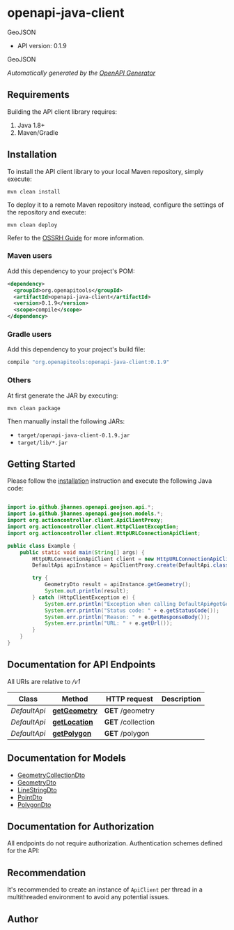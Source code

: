 # openapi-java-client

GeoJSON

- API version: 0.1.9

GeoJSON


*Automatically generated by the [OpenAPI Generator](https://openapi-generator.tech)*

## Requirements

Building the API client library requires:

1. Java 1.8+
2. Maven/Gradle

## Installation

To install the API client library to your local Maven repository, simply execute:

```shell
mvn clean install
```

To deploy it to a remote Maven repository instead, configure the settings of the repository and execute:

```shell
mvn clean deploy
```

Refer to the [OSSRH Guide](http://central.sonatype.org/pages/ossrh-guide.html) for more information.

### Maven users

Add this dependency to your project's POM:

```xml
<dependency>
  <groupId>org.openapitools</groupId>
  <artifactId>openapi-java-client</artifactId>
  <version>0.1.9</version>
  <scope>compile</scope>
</dependency>
```

### Gradle users

Add this dependency to your project's build file:

```groovy
compile "org.openapitools:openapi-java-client:0.1.9"
```

### Others

At first generate the JAR by executing:

```shell
mvn clean package
```

Then manually install the following JARs:

- `target/openapi-java-client-0.1.9.jar`
- `target/lib/*.jar`

## Getting Started

Please follow the [installation](#installation) instruction and execute the following Java code:

```java

import io.github.jhannes.openapi.geojson.api.*;
import io.github.jhannes.openapi.geojson.models.*;
import org.actioncontroller.client.ApiClientProxy;
import org.actioncontroller.client.HttpClientException;
import org.actioncontroller.client.HttpURLConnectionApiClient;

public class Example {
    public static void main(String[] args) {
        HttpURLConnectionApiClient client = new HttpURLConnectionApiClient("/v1");
        DefaultApi apiInstance = ApiClientProxy.create(DefaultApi.class, httpClient);

        try {
            GeometryDto result = apiInstance.getGeometry();
            System.out.println(result);
        } catch (HttpClientException e) {
            System.err.println("Exception when calling DefaultApi#getGeometry");
            System.err.println("Status code: " + e.getStatusCode());
            System.err.println("Reason: " + e.getResponseBody());
            System.err.println("URL: " + e.getUrl());
        }
    }
}

```

## Documentation for API Endpoints

All URIs are relative to */v1*

Class | Method | HTTP request | Description
------------ | ------------- | ------------- | -------------
*DefaultApi* | [**getGeometry**](docs/DefaultApi.md#getGeometry) | **GET** /geometry | 
*DefaultApi* | [**getLocation**](docs/DefaultApi.md#getLocation) | **GET** /collection | 
*DefaultApi* | [**getPolygon**](docs/DefaultApi.md#getPolygon) | **GET** /polygon | 


## Documentation for Models

 - [GeometryCollectionDto](docs/GeometryCollectionDto.md)
 - [GeometryDto](docs/GeometryDto.md)
 - [LineStringDto](docs/LineStringDto.md)
 - [PointDto](docs/PointDto.md)
 - [PolygonDto](docs/PolygonDto.md)


## Documentation for Authorization

All endpoints do not require authorization.
Authentication schemes defined for the API:

## Recommendation

It's recommended to create an instance of `ApiClient` per thread in a multithreaded environment to avoid any potential issues.

## Author



